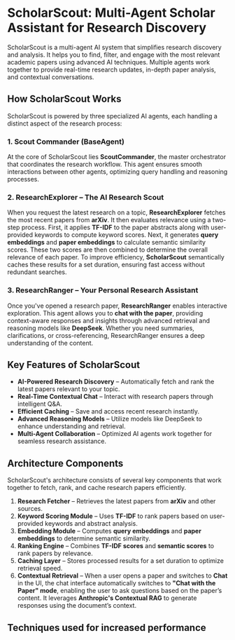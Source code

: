 
# ScholarScout: Multi-Agent Scholar Assistant for Research Discovery

ScholarScout is a multi-agent AI system that simplifies research discovery and analysis. It helps you to find, filter, and engage with the most relevant academic papers using advanced AI techniques. Multiple agents work together to provide real-time research updates, in-depth paper analysis, and contextual conversations.

## How ScholarScout Works

ScholarScout is powered by three specialized AI agents, each handling a distinct aspect of the research process:

### **1. Scout Commander (BaseAgent)**

At the core of ScholarScout lies **ScoutCommander**, the master orchestrator that coordinates the research workflow. This agent ensures smooth interactions between other agents, optimizing query handling and reasoning processes.

### **2. ResearchExplorer – The AI Research Scout**

When you request the latest research on a topic, **ResearchExplorer** fetches the most recent papers from **arXiv**. It then evaluates relevance using a two-step process. First, it applies **TF-IDF** to the paper abstracts along with user-provided keywords to compute keyword scores. Next, it generates **query embeddings** and **paper embeddings** to calculate semantic similarity scores. These two scores are then combined to determine the overall relevance of each paper. To improve efficiency, **ScholarScout** semantically caches these results for a set duration, ensuring fast access without redundant searches.

### **3. ResearchRanger – Your Personal Research Assistant**

Once you've opened a research paper, **ResearchRanger** enables interactive exploration. This agent allows you to **chat with the paper**, providing context-aware responses and insights through advanced retrieval and reasoning models like **DeepSeek**. Whether you need summaries, clarifications, or cross-referencing, ResearchRanger ensures a deep understanding of the content.

## Key Features of ScholarScout

-   **AI-Powered Research Discovery** – Automatically fetch and rank the latest papers relevant to your topic.
-   **Real-Time Contextual Chat** – Interact with research papers through intelligent Q&A.
-   **Efficient Caching** – Save and access recent research instantly.
-   **Advanced Reasoning Models** – Utilize models like DeepSeek to enhance understanding and retrieval.
-   **Multi-Agent Collaboration** – Optimized AI agents work together for seamless research assistance.

## Architecture Components

ScholarScout's architecture consists of several key components that work together to fetch, rank, and cache research papers efficiently.

1.  **Research Fetcher** – Retrieves the latest papers from **arXiv** and other sources.
2.  **Keyword Scoring Module** – Uses **TF-IDF** to rank papers based on user-provided keywords and abstract analysis.
3.  **Embedding Module** – Computes **query embeddings** and **paper embeddings** to determine semantic similarity.
4.  **Ranking Engine** – Combines **TF-IDF scores** and **semantic scores** to rank papers by relevance.
5.  **Caching Layer** – Stores processed results for a set duration to optimize retrieval speed.
6.  **Contextual Retrieval** – When a user opens a paper and switches to **Chat** in the UI, the chat interface automatically switches to **"Chat with the Paper" mode**, enabling the user to ask questions based on the paper’s content. It leverages **Anthropic's Contextual RAG** to generate responses using the document’s context.

## Techniques used for increased performance


